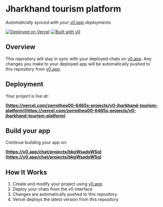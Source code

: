 # Jharkhand tourism platform

*Automatically synced with your [v0.app](https://v0.app) deployments*

[![Deployed on Vercel](https://img.shields.io/badge/Deployed%20on-Vercel-black?style=for-the-badge&logo=vercel)](https://vercel.com/zorrotheo00-6465s-projects/v0-jharkhand-tourism-platform)
[![Built with v0](https://img.shields.io/badge/Built%20with-v0.app-black?style=for-the-badge)](https://v0.app/chat/projects/bkgWsadsWSq)

## Overview

This repository will stay in sync with your deployed chats on [v0.app](https://v0.app).
Any changes you make to your deployed app will be automatically pushed to this repository from [v0.app](https://v0.app).

## Deployment

Your project is live at:

**[https://vercel.com/zorrotheo00-6465s-projects/v0-jharkhand-tourism-platform](https://vercel.com/zorrotheo00-6465s-projects/v0-jharkhand-tourism-platform)**

## Build your app

Continue building your app on:

**[https://v0.app/chat/projects/bkgWsadsWSq](https://v0.app/chat/projects/bkgWsadsWSq)**

## How It Works

1. Create and modify your project using [v0.app](https://v0.app)
2. Deploy your chats from the v0 interface
3. Changes are automatically pushed to this repository
4. Vercel deploys the latest version from this repository